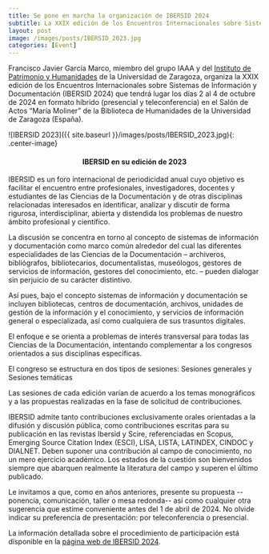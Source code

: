 ```yaml
---
title: Se pone en marcha la organización de IBERSID 2024
subtitle: La XXIX edición de los Encuentros Internacionales sobre Sistemas de Información y Documentación tendrá lugar los días 2 al 4 de octubre de 2024
layout: post
image: /images/posts/IBERSID_2023.jpg
categories: [Event]
---
```

Francisco Javier García Marco, miembro del grupo IAAA y del [Instituto de Patrimonio y Humanidades](https://iphunizar.com/) de la Universidad de Zaragoza, organiza la XXIX edición de los Encuentros Internacionales sobre Sistemas de Información y Documentación (IBERSID 2024) que tendrá lugar los días 2 al 4 de octubre de 2024 en formato híbrido (presencial y teleconferencia) en el Salón de Actos “María Moliner” de la Biblioteca de Humanidades de la Universidad de Zaragoza (España).

![IBERSID 2023]({{ site.baseurl }}/images/posts/IBERSID_2023.jpg){: .center-image}
<h4><center><b>IBERSID en su edición de 2023</b></center></h4>

IBERSID es un foro internacional de periodicidad anual cuyo objetivo es facilitar el  encuentro entre profesionales, investigadores, docentes y estudiantes de las Ciencias de la Documentación y de otras disciplinas relacionadas interesados en identificar, analizar y discutir de forma rigurosa, interdisciplinar, abierta y distendida los problemas de nuestro ámbito profesional y científico.

La discusión se concentra en torno al concepto de sistemas de información y documentación como marco común alrededor del cual las diferentes especialidades de las Ciencias de la Documentación – archiveros, bibliógrafos, bibliotecarios, documentalistas, museólogos, gestores de servicios de información, gestores del conocimiento, etc. – pueden dialogar sin perjuicio de su carácter distintivo.

Así pues, bajo el concepto sistemas de información y documentación se incluyen bibliotecas, centros de documentación, archivos, unidades de gestión de la información y el conocimiento, y servicios de información general o especializada, así como cualquiera de sus trasuntos digitales.

El enfoque e se orienta a problemas de interés transversal para todas las Ciencias de la Documentación, intentando complementar a los congresos orientados a sus disciplinas especificas.

El congreso se estructura en dos tipos de sesiones: Sesiones generales y  Sesiones temáticas

Las sesiones de cada edición varían de acuerdo a los temas monográficos y a las propuestas realizadas en la fase de solicitud de contribuciones.

IBERSID admite tanto contribuciones exclusivamente orales orientadas a la difusión y discusión pública, como contribuciones escritas para su publicación en las revistas Ibersid y Scire, referenciadas en Scopus, Emerging Source Citation Index (ESCI), LISA, LISTA, LATINDEX, CINDOC y DIALNET. Deben suponer una contribución al campo de conocimiento, no un mero ejercicio académico. Los estados de la cuestión son bienvenidos siempre que abarquen realmente la literatura del campo y superen el último publicado.

Le invitamos a que, como en años anteriores, presente su propuesta --ponencia, comunicación, taller o mesa redonda-- así como cualquier otra sugerencia que estime conveniente antes del 1 de abril de 2024. No olvide indicar su preferencia de presentación: por teleconferencia o presencial.

La información detallada sobre el procedimiento de participación está disponible en la [página web de IBERSID 2024](http://www.ibersid.org).

